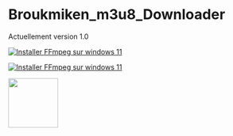 # Broukmiken_m3u8_Downloader

Actuellement version 1.0






[![Installer FFmpeg sur windows 11](https://img.youtube.com/vi/lHnszz5V0as/0.jpg)](https://www.youtube.com/watch?v=lHnszz5V0as "Installer FFmpeg sur windows 11")



[![Installer FFmpeg sur windows 11](https://private-user-images.githubusercontent.com/109454001/367586631-58d21ac3-8a4d-400d-be5f-477662960599.png)](https://www.youtube.com/watch?v=lHnszz5V0as "Installer FFmpeg sur windows 11")



<img src="https://private-user-images.githubusercontent.com/109454001/367586631-58d21ac3-8a4d-400d-be5f-477662960599.png" width="100" height="100">








